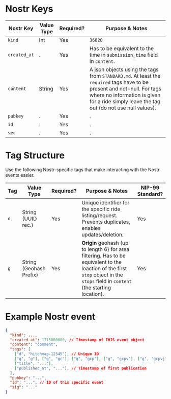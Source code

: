 # Nostr Keys

| Nostr Key           | Value Type             | Required? | Purpose & Notes                                           
|---------------|------------------------|-----------|------------------------------------------------------------|
| `kind`           | Int    | Yes  | `36820` |       
| `created_at`           | .    | Yes   | Has to be equivalent to the time in `submission_time` field in `content`. |              
| `content`           | String   | Yes   | A json objects using the tags from `STANDARD.md`. At least the `required` tags have to be present and not-null. For tags where no information is given for a ride simply leave the tag out (do not use null values). |
| `pubkey`           | .    | Yes   | . |              
| `id`           | .    | Yes   | . |              
| `sec`           | .    | Yes   | . |              



# Tag Structure
Use the following Nostr-specific tags that make interacting with the Nostr events easier.

| Tag           | Value Type             | Required? | Purpose & Notes                                            | NIP-99 Standard? |
|---------------|------------------------|-----------|------------------------------------------------------------|-----------------|
| `d`           | String (UUID rec.)     | Yes   | Unique identifier for the specific ride listing/request. Prevents duplicates, enables updates/deletion. | Yes             |
| `g`           | String (Geohash Prefix)| Yes       | **Origin** geohash (up to length 6) for area filtering. Has to be equivalent to the loaction of the first `stop` object in the `stops` field in `content` (the starting location). | Yes             |

# Example Nostr event

```json
{
  "kind": ...,
  "created_at": 1715000000, // Timestamp of THIS event object
  "content": "comment",
  "tags": [
    ["d", "hitchmap-12345"], // Unique ID
    ["g", "g"], ["g", "gc"], ["g", "gcp"], ["g", "gcpv"], ["g", "gcpvj"], ["g", "gcpvj0"], // Origin geohash
    ["title", "..."],
    ["published_at", "..."], // Timestamp of first publication
  ],
  "pubkey": "...",
  "id": "...", // ID of this specific event
  "sig": "..."
}
```
